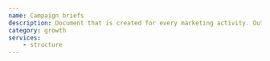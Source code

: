 ```yaml
---
name: Campaign briefs
description: Document that is created for every marketing activity. Outlines the target, the objectives, the dependencies as well as the objectives
category: growth
services:
    - structure
---
```

